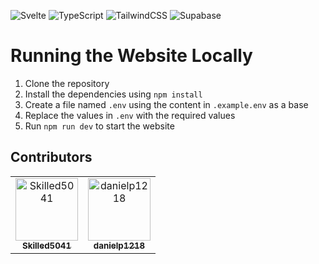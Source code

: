 ![Svelte](https://img.shields.io/badge/svelte-%23f1413d.svg?style=for-the-badge&logo=svelte&logoColor=white)
![TypeScript](https://img.shields.io/badge/typescript-%23007ACC.svg?style=for-the-badge&logo=typescript&logoColor=white)
![TailwindCSS](https://img.shields.io/badge/tailwindcss-%2338B2AC.svg?style=for-the-badge&logo=tailwind-css&logoColor=white)
![Supabase](https://img.shields.io/badge/Supabase-3ECF8E?style=for-the-badge&logo=supabase&logoColor=white)

# Running the Website Locally

1. Clone the repository
2. Install the dependencies using `npm install`
3. Create a file named `.env` using the content in `.example.env` as a base
4. Replace the values in `.env` with the required values
5. Run `npm run dev` to start the website

## Contributors

<!-- readme: collaborators,contributors -start -->
<table>
<tr>
    <td align="center">
        <a href="https://github.com/Skilled5041">
            <img src="https://avatars.githubusercontent.com/u/93156908?v=4" width="100;" alt="Skilled5041"/>
            <br />
            <sub><b>Skilled5041</b></sub>
        </a>
    </td>
    <td align="center">
        <a href="https://github.com/danielp1218">
            <img src="https://avatars.githubusercontent.com/u/107086078?v=4" width="100;" alt="danielp1218"/>
            <br />
            <sub><b>danielp1218</b></sub>
        </a>
    </td></tr>
</table>
<!-- readme: collaborators,contributors -end -->
